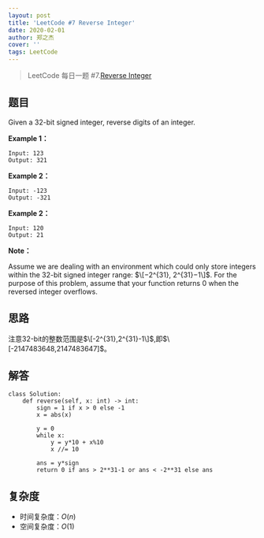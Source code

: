 ```yaml
---
layout: post
title: 'LeetCode #7 Reverse Integer'
date: 2020-02-01
author: 郑之杰
cover: ''
tags: LeetCode
---
```


> LeetCode 每日一题 #7.[Reverse Integer](https://leetcode-cn.com/problems/reverse-integer/)

## 题目
Given a 32-bit signed integer, reverse digits of an integer.

**Example 1：**
```
Input: 123
Output: 321
```

**Example 2：**
```
Input: -123
Output: -321
```

**Example 2：**
```
Input: 120
Output: 21
```

**Note：**

Assume we are dealing with an environment which could only store integers within the 32-bit signed integer range: $\[−2^{31}, 2^{31}−1\]$. For the purpose of this problem, assume that your function returns 0 when the reversed integer overflows.

## 思路
注意32-bit的整数范围是$\[-2^{31},2^{31}-1\]$,即$\[-2147483648,2147483647]$。

## 解答
```
class Solution:
    def reverse(self, x: int) -> int:
        sign = 1 if x > 0 else -1
        x = abs(x)

        y = 0
        while x:
            y = y*10 + x%10
            x //= 10
        
        ans = y*sign
        return 0 if ans > 2**31-1 or ans < -2**31 else ans
```

## 复杂度
- 时间复杂度：$O(n)$
- 空间复杂度：$O(1)$